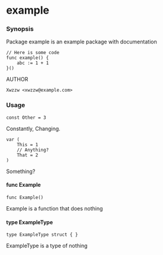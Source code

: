 # example

### Synopsis

Package example is an example package with documentation

	// Here is some code
	func example() {
		abc := 1 + 1
	}()

AUTHOR

	Xwzzw <xwzzw@example.com>

### Usage

    const Other = 3

Constantly,
Changing.

    var (
        This = 1
        // Anything?
        That = 2
    )

Something?

#### func  Example

    func Example()


Example is a function that does nothing

#### type ExampleType

    type ExampleType struct { }


ExampleType is a type of nothing


